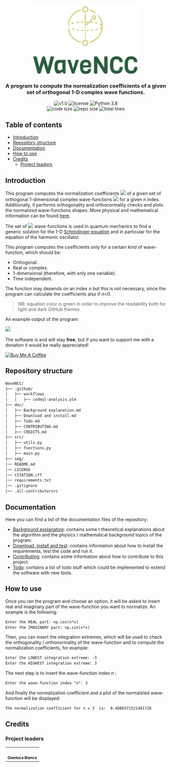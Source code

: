 <p align="center"><img src="https://github.com/JustWhit3/WaveNCC/blob/main/img/logo.svg" height=220></p>

<h3 align="center">A program to compute the normalization coefficients of a given set of orthogonal 1-D complex wave functions.</h3>
<p align="center">
    <img title="v1.0" alt="v1.0" src="https://img.shields.io/badge/version-v1.0-informational?style=flat-square"
    <a href="LICENSE">
        <img title="MIT License" alt="license" src="https://img.shields.io/badge/license-MIT-informational?style=flat-square">
    </a>
	<img title="Python 3.8" alt="Python 3.8" src="https://img.shields.io/badge/Python-3.8-informational?style=flat-square">
    </a><br>
	<img title="Code size" alt="code size" src="https://img.shields.io/github/languages/code-size/JustWhit3/WaveNCC?color=red">
	<img title="Repo size" alt="repo size" src="https://img.shields.io/github/repo-size/JustWhit3/WaveNCC?color=red">
	<img title="Total lines" alt="total lines" src="https://img.shields.io/tokei/lines/github/JustWhit3/WaveNCC?color=red">
</p>

## Table of contents

- [Introduction](#introduction)
- [Repository structure](#repository-structure)
- [Documentation](#documentation)
- [How to use](#how-to-use)
- [Credits](#credits)
  - [Project leaders](#project-leaders)

## Introduction

This program computes the normalization coefficients <img src="https://render.githubusercontent.com/render/math?math=\color{green}{c_n}"> of a given set of orthogonal 1-dimensional complex wave-functions <img src="https://render.githubusercontent.com/render/math?math=\color{green}{\psi_n(x)}"> for a given *n* index. Additionally, it performs orthogonality and orthonormality checks and plots the normalized wave-functions shapes. More physical and mathematical information can be found [here](https://github.com/JustWhit3/WaveNCC/blob/main/doc/Background%20explanation.md).

The set of <img src="https://render.githubusercontent.com/render/math?math=\color{green}{\psi_n(x)}"> wave-functions is used in quantum mechanics to find a generic solution for the 1-D [Schrödinger equation](https://users.aber.ac.uk/ruw/teach/327/hatom.php) and in particular for the equation of the harmonic oscillator.

This program computes the coefficients only for a certain kind of wave-function, which should be:

- Orthogonal.
- Real or complex.
- 1-dimensional (therefore, with only one variable).
- Time independent.

The function may depends on an index *n* but this is not necessary, since the program can calculate the coefficients also if *n=0*.
> NB: equation color is green in order to improve the readability both for light and dark GitHub themes.

An example output of the program:

<img src="https://github.com/JustWhit3/WaveNCC/blob/main/img/intro.gif">

The software is and will stay **free**, but if you want to support me with a donation it would be really appreciated!

<a href="https://www.buymeacoffee.com/JustWhit33" target="_blank"><img src="https://cdn.buymeacoffee.com/buttons/default-orange.png" alt="Buy Me A Coffee" height="41" width="174"></a>

## Repository structure

```txt
WaveNCC/
├── .github/
│   ├── workflows
│   │   ├── codeql-analysis.ylm
├── doc/
│   ├── Background explanation.md
│   ├── Download and install.md
│   ├── Todo.md
│   ├── CONTRIBUTING.md
│   ├── CREDITS.md
├── src/
│   ├── utils.py
│   ├── functions.py
│   ├── main.py
├── img/
│── README.md
│── LICENSE
│── CITATION.cff
│── requirements.txt
│── .gitignore
│── .all-contributorsrc
```

## Documentation

Here you can find a list of the documentation files of the repository:

- [Background explanation](https://github.com/JustWhit3/WaveNCC/blob/main/doc/Background%20explanation.md): contains some t theoretical explanations about the algorithm and the physics / mathematical background topics of the program.
- [Download, install and test](https://github.com/JustWhit3/WaveNCC/blob/main/doc/Download%20and%20install.md): contains information about how to install the requirements, test the code and run it.
- [Contributing](https://github.com/JustWhit3/WaveNCC/blob/main/doc/CONTRIBUTING.md): contains some information about how to contribute to this project.
- [Todo](https://github.com/JustWhit3/WaveNCC/blob/main/doc/Todo.md): contains a list of todo stuff which could be implemented to extend the software with new tools.

## How to use

Once you ran the program and choose an option, it will be asked to insert real and imaginary part of the wave-function you want to normalize. An example is the following:

```txt
Enter the REAL part: np.cos(n*x)
Enter the IMAGINARY part: np.sin(n*x)
```

Then, you can insert the integration extremes, which will be used to check the orthogonality / orthonormality of the wave-function and to compute the normalization coefficients, for example:

```txt
Enter the LOWEST integration extreme: -3
Enter the HIGHEST integration extreme: 3
```

The next step is to insert the wave-function index *n* :

```txt
Enter the wave-function index "n": 3
```

And finally the normalization coefficient and a plot of the normalzied wave-function will be displayed:

```txt
The normalization coefficient for n = 3  is:  0.4086571521491726
```

## Credits

### Project leaders

<!-- ALL-CONTRIBUTORS-LIST:START - Do not remove or modify this section -->
<!-- prettier-ignore-start -->
<!-- markdownlint-disable -->
<table>
  <tr>
    <td align="center"><a href="https://justwhit3.github.io/"><img src="https://avatars.githubusercontent.com/u/48323961?v=4" width="100px;" alt=""/><br /><sub><b>Gianluca Bianco</b></sub></a></td>
  </tr>
</table>

<!-- markdownlint-restore -->
<!-- prettier-ignore-end -->

<!-- ALL-CONTRIBUTORS-LIST:END -->
